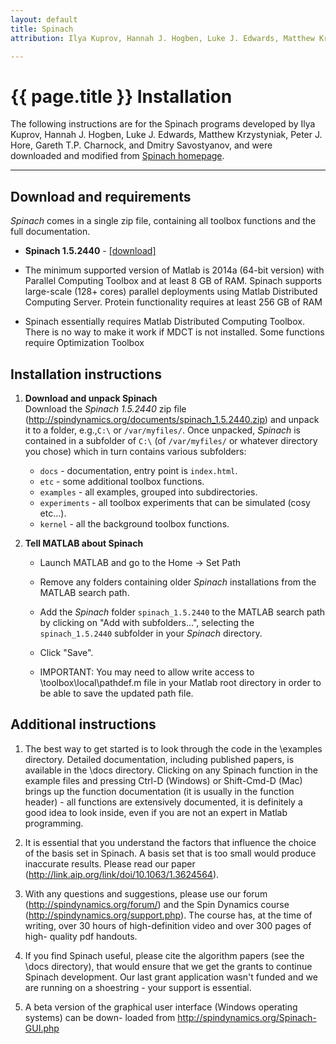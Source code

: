 ```yaml
---
layout: default
title: Spinach
attribution: Ilya Kuprov, Hannah J. Hogben, Luke J. Edwards, Matthew Krzystyniak,Peter J. Hore, Gareth T.P. Charnock, and Dmitry Savostyanov

---
```

# {{ page.title }} Installation

The following instructions are for the Spinach programs developed by Ilya Kuprov, 
Hannah J. Hogben, Luke J. Edwards, Matthew Krzystyniak, Peter J. Hore, 
Gareth T.P. Charnock, and Dmitry Savostyanov, and were downloaded and 
modified from [Spinach homepage](http://spindynamics.org/Spinach.php).

-----------------------------------------------------------

## Download and requirements
*Spinach* comes in a single zip file, containing all toolbox functions
and the full documentation.

-   **Spinach 1.5.2440** -
    [[download]](http://spindynamics.org/documents/spinach_1.5.2440.zip)

-   The minimum supported version of Matlab is 2014a (64-bit version) with Parallel 
    Computing Toolbox and at least 8 GB of RAM. Spinach supports large-scale 
	(128+ cores) parallel deployments using Matlab Distributed Computing Server. 
	Protein functionality requires at least 256 GB of RAM
	
-   Spinach essentially requires Matlab Distributed Computing Toolbox. 
    There is no way to make it work if MDCT is not installed. 
	Some functions require Optimization Toolbox

## Installation instructions
    
1.  **Download and unpack Spinach**  
    Download the *Spinach 1.5.2440* zip file 
	(http://spindynamics.org/documents/spinach_1.5.2440.zip)
	and unpack it to a folder, e.g.,`C:\` or `/var/myfiles/`. 
	Once unpacked, *Spinach* is contained in
    a subfolder of `C:\` (of `/var/myfiles/` or whatever directory you
    chose) which in turn contains various subfolders:
    -   `docs` - documentation, entry point is `index.html`.
    -   `etc` - some additional toolbox functions.
    -   `examples` - all examples, grouped into subdirectories.
    -   `experiments` - all toolbox experiments that can be simulated (cosy etc...).
    -   `kernel` - all the background toolbox functions.
	
2.  **Tell MATLAB about Spinach**  
    -   Launch MATLAB and go to the Home → Set Path 
    -   Remove any folders containing older *Spinach* installations
        from the MATLAB search path.
    -   Add the *Spinach* folder `spinach_1.5.2440` to the MATLAB search
        path by clicking on "Add with subfolders...", selecting the `spinach_1.5.2440`
        subfolder in your *Spinach* directory.
    -   Click "Save".
	
	- IMPORTANT: You may need to allow write access to \toolbox\local\pathdef.m 
	file in your Matlab root directory in order to be able to save the updated 
	path file.

## Additional instructions

1. The best way to get started is to look through the code in the \examples directory. 
   Detailed documentation, including published papers, is available in the \docs directory.
   Clicking on any Spinach function in the example files and pressing Ctrl-D (Windows) or 
   Shift-Cmd-D (Mac) brings up the function documentation (it is usually in the function 
   header) - all functions are extensively documented, it is definitely a good idea to look
   inside, even if you are not an expert in Matlab programming.

2. It is essential that you understand the factors that influence the choice of the basis
   set in Spinach. A basis set that is too small would produce inaccurate results. Please
   read our paper (http://link.aip.org/link/doi/10.1063/1.3624564).

3. With any questions and suggestions, please use our forum (http://spindynamics.org/forum/)
   and the Spin Dynamics course (http://spindynamics.org/support.php). The course has, at
   the time of writing, over 30 hours of high-definition video and over 300 pages of high-
   quality pdf handouts.

4. If you find Spinach useful, please cite the algorithm papers (see the \docs directory),
   that would ensure that we get the grants to continue Spinach development. Our last grant
   application wasn't funded and we are running on a shoestring - your support is essential.

5. A beta version of the graphical user interface (Windows operating systems) can be down-
   loaded from http://spindynamics.org/Spinach-GUI.php

